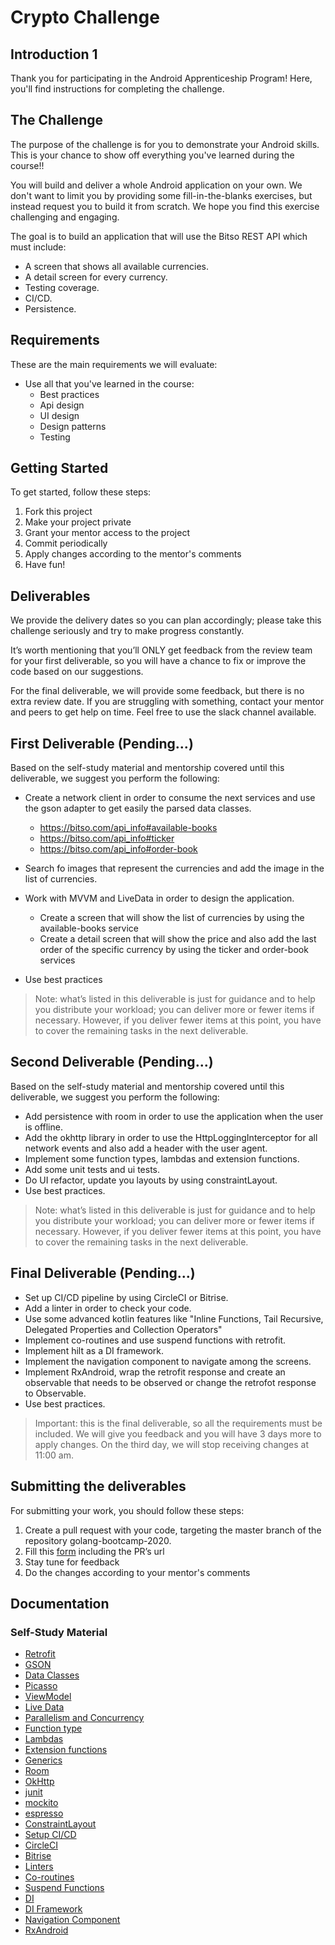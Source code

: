 # Crypto Challenge

## Introduction 1

Thank you for participating in the Android Apprenticeship Program!
Here, you'll find instructions for completing the challenge.

## The Challenge

The purpose of the challenge is for you to demonstrate your Android skills. This is your chance to show off everything you've learned during the course!!

You will build and deliver a whole Android application on your own. We don't want to limit you by providing some fill-in-the-blanks exercises, but instead request you to build it from scratch.
We hope you find this exercise challenging and engaging.

The goal is to build an application that will use the Bitso REST API which must include:

- A screen that shows all available currencies.
- A detail screen for every currency.
- Testing coverage.
- CI/CD.
- Persistence.

## Requirements

These are the main requirements we will evaluate:

- Use all that you've learned in the course:
  - Best practices
  - Api design
  - UI design
  - Design patterns
  - Testing

## Getting Started

To get started, follow these steps:

1. Fork this project
1. Make your project private
1. Grant your mentor access to the project
1. Commit periodically
1. Apply changes according to the mentor's comments
1. Have fun!

## Deliverables

We provide the delivery dates so you can plan accordingly; please take this challenge seriously and try to make progress constantly.

It’s worth mentioning that you’ll ONLY get feedback from the review team for your first deliverable, so you will have a chance to fix or improve the code based on our suggestions.

For the final deliverable, we will provide some feedback, but there is no extra review date. If you are struggling with something, contact your mentor and peers to get help on time. Feel free to use the slack channel available.

## First Deliverable (Pending...)

Based on the self-study material and mentorship covered until this deliverable, we suggest you perform the following:

- Create a network client in order to consume the next services and use the gson adapter to get easily the parsed data classes. 
  - https://bitso.com/api_info#available-books
  - https://bitso.com/api_info#ticker
  - https://bitso.com/api_info#order-book
  
- Search fo images that represent the currencies and add the image in the list of currencies.
- Work with MVVM and LiveData in order to design the application.
  - Create a screen that will show the list of currencies by using the available-books service
  - Create a detail screen that will show the price and also add the last order of the specific currency by using the ticker and order-book services
- Use best practices

> Note: what’s listed in this deliverable is just for guidance and to help you distribute your workload; you can deliver more or fewer items if necessary. However, if you deliver fewer items at this point, you have to cover the remaining tasks in the next deliverable.

## Second Deliverable (Pending...)

Based on the self-study material and mentorship covered until this deliverable, we suggest you perform the following:

- Add persistence with room in order to use the application when the user is offline.
- Add the okhttp library in order to use the  HttpLoggingInterceptor for all network events and also add a header with the user agent.
- Implement some function types, lambdas and extension functions.
- Add some unit tests and ui tests.
- Do UI refactor, update you layouts by using constraintLayout.
- Use best practices.

> Note: what’s listed in this deliverable is just for guidance and to help you distribute your workload; you can deliver more or fewer items if necessary. However, if you deliver fewer items at this point, you have to cover the remaining tasks in the next deliverable.

## Final Deliverable (Pending...)

- Set up CI/CD pipeline by using CircleCI or Bitrise.
- Add a linter in order to check your code.
- Use some advanced kotlin features like "Inline Functions, Tail Recursive, Delegated Properties and Collection Operators"
- Implement co-routines and use suspend functions with retrofit.
- Implement hilt as a DI framework.
- Implement the navigation component to navigate among the screens.
- Implement RxAndroid, wrap the retrofit response and create an observable that needs to be observed or change the retrofot response to Observable.
- Use best practices.

> Important: this is the final deliverable, so all the requirements must be included. We will give you feedback and you will have 3 days more to apply changes. On the third day, we will stop receiving changes at 11:00 am.

## Submitting the deliverables

For submitting your work, you should follow these steps:

1. Create a pull request with your code, targeting the master branch of the repository golang-bootcamp-2020.
2. Fill this [form](pending...) including the PR’s url
3. Stay tune for feedback
4. Do the changes according to your mentor's comments

## Documentation

### Self-Study Material

- [Retrofit](https://square.github.io/retrofit/)
- [GSON](https://github.com/google/gson)
- [Data Classes](https://kotlinlang.org/docs/reference/data-classes.html)
- [Picasso](https://square.github.io/picasso/)
- [ViewModel](https://developer.android.com/topic/libraries/architecture/viewmodel)
- [Live Data](https://developer.android.com/topic/libraries/architecture/livedata)
- [Parallelism and Concurrency](https://android.jlelse.eu/kotlin-coroutines-threads-concurrency-and-parallelism-101-78a56e09d373)
- [Function type](https://kotlinlang.org/docs/reference/lambdas.html#instantiating-a-function-type)
- [Lambdas](https://kotlinlang.org/docs/reference/lambdas.html#lambda-expressions-and-anonymous-functions)
- [Extension functions](https://kotlinlang.org/docs/reference/extensions.html)
- [Generics](https://kotlinlang.org/docs/reference/generics.html#generics)
- [Room](https://developer.android.com/training/data-storage/room)
- [OkHttp](https://square.github.io/okhttp/)
- [junit](https://developer.android.com/training/testing/junit-rules)
- [mockito](https://www.vogella.com/tutorials/Mockito/article.html)
- [espresso](https://developer.android.com/training/testing/espresso)
- [ConstraintLayout](https://developer.android.com/reference/androidx/constraintlayout/widget/ConstraintLayout)
- [Setup CI/CD](https://firebase.google.com/docs/test-lab/android/continuous)
- [CircleCI](https://circleci.com/docs/2.0/language-android/)
- [Bitrise](https://devcenter.bitrise.io/getting-started/getting-started-with-android-apps/)
- [Linters](https://ktlint.github.io/)
- [Co-routines](https://developer.android.com/kotlin/coroutines)
- [Suspend Functions](https://kotlinlang.org/docs/reference/coroutines/composing-suspending-functions.html)
- [DI](https://developer.android.com/training/dependency-injection/manual)
- [DI Framework](https://developer.android.com/training/dependency-injection/hilt-android)
- [Navigation Component](https://developer.android.com/guide/navigation/navigation-getting-started)
- [RxAndroid](https://github.com/ReactiveX/RxAndroid)
